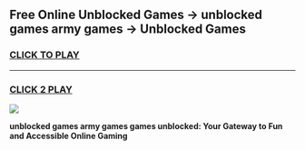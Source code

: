 
## Free Online Unblocked Games → unblocked games army games → Unblocked Games
<h3>
<a href="https://premium.freeplayer.one?title=unblocked_games_army_games&ref=21F">CLICK TO PLAY</a></h3>
<hr>

<h3>
<a href="https://premium.freeplayer.one?title=unblocked_games_army_games&ref=21F">CLICK 2 PLAY</a>
  
</h3>

<a href="https://premium.freeplayer.one?title=unblocked_games_army_games&ref=21F/"><img src="https://clearcache.store/games.png"></a>


**unblocked games army games games unblocked: Your Gateway to Fun and Accessible Online Gaming**
